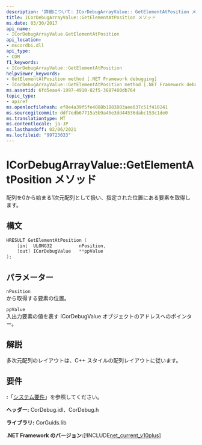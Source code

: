 ```yaml
---
description: '詳細について: ICorDebugArrayValue:: GetElementAtPosition メソッド'
title: ICorDebugArrayValue::GetElementAtPosition メソッド
ms.date: 03/30/2017
api_name:
- ICorDebugArrayValue.GetElementAtPosition
api_location:
- mscordbi.dll
api_type:
- COM
f1_keywords:
- ICorDebugArrayValue::GetElementAtPosition
helpviewer_keywords:
- GetElementAtPosition method [.NET Framework debugging]
- ICorDebugArrayValue::GetElementAtPosition method [.NET Framework debugging]
ms.assetid: 6fd5eaa4-1997-4910-82f5-3887480db764
topic_type:
- apiref
ms.openlocfilehash: ef8e4a39f5fe4088b1883803aee037c51f410241
ms.sourcegitcommit: ddf7edb67715a5b9a45e3dd44536dabc153c1de0
ms.translationtype: MT
ms.contentlocale: ja-JP
ms.lasthandoff: 02/06/2021
ms.locfileid: "99723033"
---
```

# <a name="icordebugarrayvaluegetelementatposition-method"></a>ICorDebugArrayValue::GetElementAtPosition メソッド

配列を0から始まる1次元配列として扱い、指定された位置にある要素を取得します。  
  
## <a name="syntax"></a>構文  
  
```cpp  
HRESULT GetElementAtPosition (  
    [in]  ULONG32          nPosition,  
    [out] ICorDebugValue   **ppValue  
);  
```  
  
## <a name="parameters"></a>パラメーター  

 `nPosition`  
 から取得する要素の位置。  
  
 `ppValue`  
 入出力要素の値を表す ICorDebugValue オブジェクトのアドレスへのポインター。  
  
## <a name="remarks"></a>解説  

 多次元配列のレイアウトは、C++ スタイルの配列レイアウトに従います。  
  
## <a name="requirements"></a>要件  

 **:**「[システム要件](../../get-started/system-requirements.md)」を参照してください。  
  
 **ヘッダー:** CorDebug.idl、CorDebug.h  
  
 **ライブラリ:** CorGuids.lib  
  
 **.NET Framework のバージョン:**[!INCLUDE[net_current_v10plus](../../../../includes/net-current-v10plus-md.md)]
